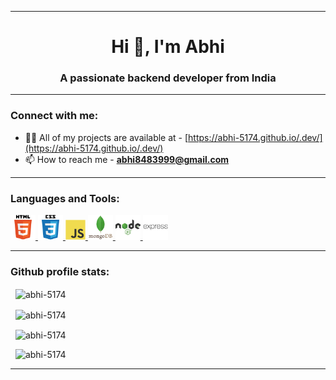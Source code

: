 
<!--
**Abhi-5174/Abhi-5174** is a ✨ _special_ ✨ repository because its `README.md` (this file) appears on your GitHub profile.

Here are some ideas to get you started:

- 🔭 I’m currently working on ...
- 🌱 I’m currently learning ...
- 👯 I’m looking to collaborate on ...
- 🤔 I’m looking for help with ...
- 💬 Ask me about ...
- 📫 How to reach me: ...
- 😄 Pronouns: ...
- ⚡ Fun fact: ...
-->
<hr>
<h1 align="center">Hi 👋, I'm Abhi </h1>
<h3 align="center">A passionate backend developer from India</h3>
<hr>

<h3 align="left">Connect with me:</h3>
<p align="left">
  
  - 👨‍💻 All of my projects are available at - [https://abhi-5174.github.io/.dev/](https://abhi-5174.github.io/.dev/)
  - 📫 How to reach me - **abhi8483999@gmail.com**
</p>

<hr>

<h3 align="left">Languages and Tools:</h3>
<p align="left"> 
  
  <a href="https://www.w3.org/html/" target="_blank" rel="noreferrer"> 
  <img src="https://raw.githubusercontent.com/devicons/devicon/master/icons/html5/html5-original-wordmark.svg" alt="html5" width="40" height="40"/> 
  </a>
    
  <a href="https://www.w3schools.com/css/" target="_blank" rel="noreferrer"> 
  <img src="https://raw.githubusercontent.com/devicons/devicon/master/icons/css3/css3-original-wordmark.svg" alt="css3" width="40" height="40"/> 
  </a>
  
  <a href="https://developer.mozilla.org/en-US/docs/Web/JavaScript" target="_blank" rel="noreferrer"> 
  <img src="https://raw.githubusercontent.com/devicons/devicon/master/icons/javascript/javascript-original.svg" alt="javascript" width="32" height="32"/> 
  </a> 
  
  <a href="https://www.mongodb.com/" target="_blank" rel="noreferrer"> 
  <img src="https://raw.githubusercontent.com/devicons/devicon/master/icons/mongodb/mongodb-original-wordmark.svg" alt="mongodb" width="40" height="40"/> 
  </a> 
  
  <a href="https://nodejs.org" target="_blank" rel="noreferrer"> 
  <img src="https://raw.githubusercontent.com/devicons/devicon/master/icons/nodejs/nodejs-original-wordmark.svg" alt="nodejs" width="40" height="40"/> 
  </a> 
  
  <a href="https://expressjs.com" target="_blank" rel="noreferrer"> 
  <img src="https://raw.githubusercontent.com/devicons/devicon/master/icons/express/express-original-wordmark.svg" alt="express" width="40" height="40"/>  
  </a> 
  
</p>

<hr>
<h3 align="left"> Github profile stats:</h3>
<p> &nbsp; <img align="center" src="https://github-readme-stats.vercel.app/api/top-langs?username=abhi-5174&show_icons=true&locale=en&layout=compact" alt="abhi-5174" /></p>
<p> &nbsp; <img align="center" src="https://github-readme-stats.vercel.app/api?username=abhi-5174&show_icons=true&locale=en" alt="abhi-5174" /></p>
<p> &nbsp; <img align="center" src="https://github-readme-streak-stats.herokuapp.com/?user=abhi-5174&" alt="abhi-5174" /></p>
<p align="left"> &nbsp; <img src="https://komarev.com/ghpvc/?username=abhi-5174&label=Profile%20views&color=0e75b6&style=flat" alt="abhi-5174" /> </p>
<hr>
